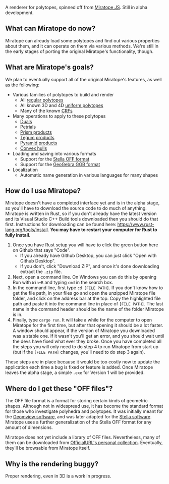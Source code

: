 A renderer for polytopes, spinned off from [Miratope JS](https://github.com/OfficialURL/miratope).
Still in alpha development.

## What can Miratope do now?
Miratope can already load some polytopes and find out various properties
about them, and it can operate on them via various methods. We're still in
the early stages of porting the original Miratope's functionality, though.

## What are Miratope's goals?
We plan to eventually support all of the original Miratope's features,
as well as the following:

* Various families of polytopes to build and render
  * All [regular polytopes](https://polytope.miraheze.org/wiki/Regular_polytope)
  * All known 3D and 4D [uniform polytopes](https://polytope.miraheze.org/wiki/Uniform_polytope)
  * Many of the known [CRFs](https://polytope.miraheze.org/wiki/Convex_regular-faced_polytope)
* Many operations to apply to these polytopes
  * [Duals](https://polytope.miraheze.org/wiki/Dual)
  * [Petrials](https://polytope.miraheze.org/wiki/Petrial)
  * [Prism products](https://polytope.miraheze.org/wiki/Prism_product)
  * [Tegum products](https://polytope.miraheze.org/wiki/Tegum_product)
  * [Pyramid products](https://polytope.miraheze.org/wiki/Pyramid_product)
  * [Convex hulls](https://polytope.miraheze.org/wiki/Convex_hull)
* Loading and saving into various formats
  * Support for the [Stella OFF format](https://www.software3d.com/StellaManual.php?prod=stella4D#import)
  * Support for the [GeoGebra GGB format](https://wiki.geogebra.org/en/Reference:File_Format)
* Localization
  * Automatic name generation in various languages for many shapes

## How do I use Miratope?
Miratope doesn't have a completed interface yet and is in the alpha stage, so you'll have to download the source code to do much of anything.
Miratope is written in Rust, so if you don't already have the latest version and its Visual Studio C++ Build tools downloaded then you should do that first. Instructions for downloading can be found here: https://www.rust-lang.org/tools/install.
**You may have to restart your computer for Rust to fully install**.
1. Once you have Rust setup you will have to click the green button here on Github that says "Code".
   * If you already have Github Desktop, you can just click "Open with Github Desktop".
   * If you don't, click "Download ZIP", and once it's done downloading extract the `.zip` file.
2. Next, open a command line. On Windows you can do this by opening Run with `Win+R` and typing `cmd` in the search box.
3. In the command line, first type `cd [FILE PATH]`. If you don't know how to get the file path, in your files go and open the unzipped Miratope file folder, and click on the address bar at the top. Copy the highlighted file path and paste it into the command line in place of `[FILE PATH]`. The last name in the command header should be the name of the folder Miratope is in.
4. Finally, type `cargo run`. It will take a while for the computer to open Miratope for the first time, but after that opening it should be a lot faster. A window should appear, if the version of Miratope you downloaded was a stable one. If it wasn't you'll get an error, and you should wait until the devs have fixed what ever they broke. Once you have completed all the steps you will only need to do step 4 to run Miratope from start up (but if the `[FILE PATH]` changes, you'll need to do step 3 again).

These steps are in place because it would be too costly now to update the application each time a bug is fixed or feature is added. Once Miratope leaves the alpha stage, a simple `.exe` for Version 1 will be provided.

## Where do I get these "OFF files"?
The OFF file format is a format for storing certain kinds of geometric shapes.
Although not in widespread use, it has become the standard format for those who investigate polyhedra and polytopes.
It was initially meant for the [Geomview software](https://people.sc.fsu.edu/~jburkardt/data/off/off.html),
and was later adapted for the [Stella software](https://www.software3d.com/StellaManual.php?prod=stella4D#import).
Miratope uses a further generalization of the Stella OFF format for any amount of dimensions.

Miratope does not yet include a library of OFF files. Nevertheless, many of them can be downloaded from
[OfficialURL's personal collection](https://drive.google.com/drive/u/0/folders/1nQZ-QVVBfgYSck4pkZ7he0djF82T9MVy).
Eventually, they'll be browsable from Miratope itself.

## Why is the rendering buggy?
Proper rendering, even in 3D is a work in progress.
